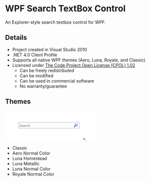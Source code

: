 # WPF Search TextBox Control #

An Explorer-style search textbox control for WPF.

## Details ##

- Project created in Visual Studio 2010
- .NET 4.0 Client Profile
- Supports all native WPF themes (Aero, Luna, Royale, and Classic)
- Licensed under [The Code Project Open License (CPOL) 1.02][1]
    - Can be freely redistributed
    - Can be modified
    - Can be used in commercial software
    - No warranty/guarantee

[1]: http://www.codeproject.com/info/cpol10.aspx

## Themes ##
![Demo](docs/img/demo.gif)
* Classic
* Aero Normal Color
* Luna Homestead
* Luna Metallic
* Luna Normal Color
* Royale Normal Color
